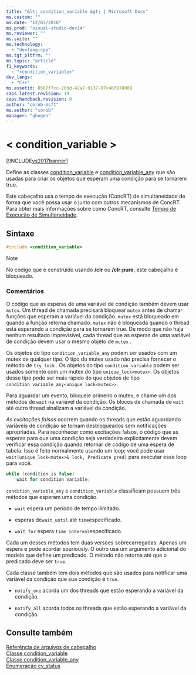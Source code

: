 ```yaml
---
title: "&lt; condition_variable &gt; | Microsoft Docs"
ms.custom: ""
ms.date: "12/03/2016"
ms.prod: "visual-studio-dev14"
ms.reviewer: ""
ms.suite: ""
ms.technology: 
  - "devlang-cpp"
ms.tgt_pltfrm: ""
ms.topic: "article"
f1_keywords: 
  - "<condition_variable>"
dev_langs: 
  - "C++"
ms.assetid: 8567f7cc-20bd-42a7-9137-87c46f878009
caps.latest.revision: 19
caps.handback.revision: 9
author: "corob-msft"
ms.author: "corob"
manager: "ghogen"
---
```

# &lt; condition_variable &gt;
[!INCLUDE[vs2017banner](../assembler/inline/includes/vs2017banner.md)]

Define as classes [condition\_variable](../standard-library/condition-variable-class.md) e [condition\_variable\_any](../standard-library/condition-variable-any-class.md) que são usadas para criar os objetos que esperam uma condição para se tornarem true.  
  
 Este cabeçalho usa o tempo de execução \(ConcRT\) de simultaneidade de forma que você possa usar o junto com outros mecanismos de ConcRT.  Para obter mais informações sobre como ConcRT, consulte [Tempo de Execução de Simultaneidade](../parallel/concrt/concurrency-runtime.md).  
  
## Sintaxe  
  
```cpp  
#include <condition_variable>  
```  
  
> [!NOTE]
>  No código que é construído usando **\/clr** ou **\/clr:pure**, este cabeçalho é bloqueado.  
  
### Comentários  
 O código que as esperas de uma variável de condição também devem usar `mutex`.  Um thread de chamada precisará bloquear `mutex` antes de chamar funções que esperam a variável da condição.  `mutex` está bloqueado em quando a função retorna chamado.  `mutex` não é bloqueada quando o thread está esperando a condição para se tornarem true.  De modo que não haja nenhum resultado imprevisível, cada thread que as esperas de uma variável de condição devem usar o mesmo objeto de `mutex` .  
  
 Os objetos do tipo `condition_variable_any` podem ser usados com um mutex de qualquer tipo.  O tipo do mutex usado não precisa fornecer o método de `try_lock` .  Os objetos do tipo `condition_variable` podem ser usados somente com um mutex do tipo `unique_lock<mutex>`.  Os objetos desse tipo pode ser mais rápido do que objetos de tipo `condition_variable_any<unique_lock<mutex>>`.  
  
 Para aguardar um evento, bloqueie primeiro o mutex, e chame um dos métodos de `wait` na variável da condição.  Os blocos de chamada de `wait` até outro thread sinalizam a variável da condição.  
  
 *As excitações falsos* ocorrem quando os threads que estão aguardando variáveis de condição se tornam desbloqueados sem notificações apropriadas.  Para reconhecer como excitações falsos, o código que as esperas para que uma condição seja verdadeira explicitamente devem verificar essa condição quando retornar de código de uma espera de tabela.  Isso é feito normalmente usando um loop; você pode usar `wait(unique_lock<mutex>& lock, Predicate pred)` para executar esse loop para você.  
  
```cpp  
while (condition is false)  
    wait for condition variable;  
```  
  
 `condition_variable_any` e `condition_variable` classificam possuem três métodos que esperam uma condição.  
  
-   `wait` espera um período de tempo ilimitado.  
  
-   esperas de`wait_until` até `time`especificado.  
  
-   `wait_for` espera `time interval`especificado.  
  
 Cada um desses métodos tem duas versões sobrecarregadas.  Apenas um espera e pode acordar spuriously.  O outro usa um argumento adicional do modelo que define um predicado.  O método não retorna até que o predicado deve ser `true`.  
  
 Cada classe também tem dois métodos que são usados para notificar uma variável da condição que sua condição é `true`.  
  
-   `notify_one` acorda um dos threads que estão esperando a variável da condição.  
  
-   `notify_all` acorda todos os threads que estão esperando a variável da condição.  
  
## Consulte também  
 [Referência de arquivos de cabeçalho](../standard-library/cpp-standard-library-header-files.md)   
 [Classe condition\_variable](../standard-library/condition-variable-class.md)   
 [Classe condition\_variable\_any](../standard-library/condition-variable-any-class.md)   
 [Enumeração cv\_status](../Topic/cv_status%20Enumeration.md)